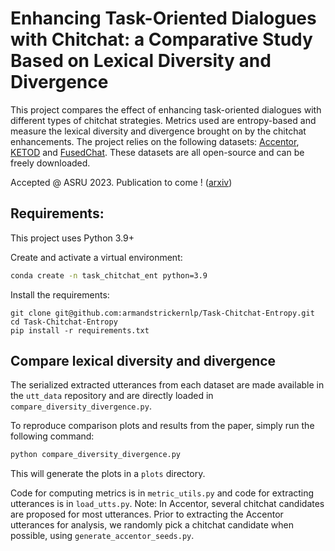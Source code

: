 # Enhancing Task-Oriented Dialogues with Chitchat: a Comparative Study Based on Lexical Diversity and Divergence
This project compares the effect of enhancing task-oriented dialogues with different types of chitchat strategies. Metrics used are entropy-based and measure the lexical diversity and divergence brought on by the chitchat enhancements. The project relies on the following datasets: [Accentor](https://github.com/facebookresearch/accentor), [KETOD](https://github.com/facebookresearch/ketod) and [FusedChat](https://github.com/tomyoung903/FusedChat).  These datasets are all open-source and can be freely downloaded.  

Accepted @ ASRU 2023. Publication to come ! ([arxiv](https://arxiv.org/abs/2311.14067))



## Requirements:

This project uses Python 3.9+

Create and activate a virtual environment:

```bash
conda create -n task_chitchat_ent python=3.9
```

Install the requirements:
```bas
git clone git@github.com:armandstrickernlp/Task-Chitchat-Entropy.git
cd Task-Chitchat-Entropy
pip install -r requirements.txt
```

## Compare lexical diversity and divergence
The serialized extracted utterances from each dataset are made available in the `utt_data` repository and are directly loaded in `compare_diversity_divergence.py`.

To reproduce comparison plots and results from the paper, simply run the following command:

```bash
python compare_diversity_divergence.py
```

This will generate the plots in a `plots` directory.

Code for computing metrics is in `metric_utils.py` and code for extracting utterances is in `load_utts.py`. 
Note: In Accentor, several chitchat candidates are proposed for most utterances. Prior to extracting the Accentor utterances for analysis, we randomly pick a chitchat candidate when possible, using `generate_accentor_seeds.py`.
